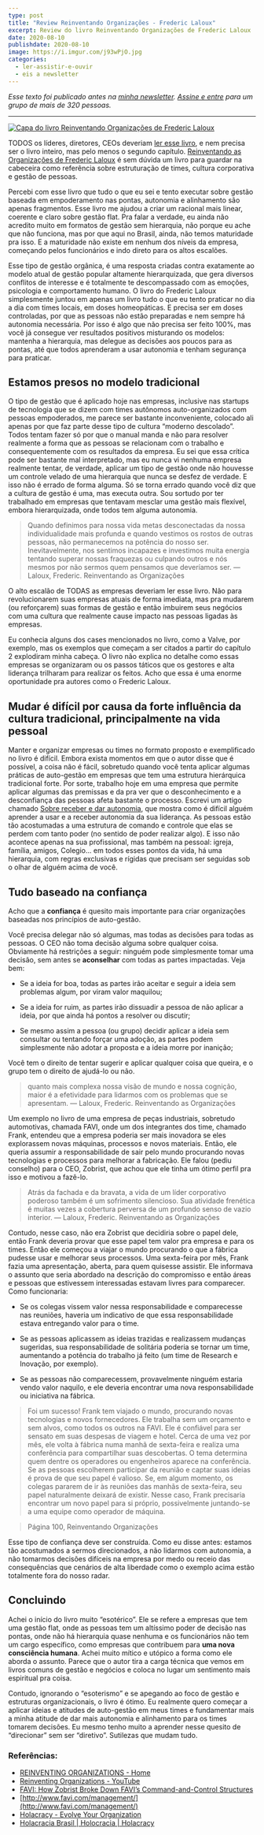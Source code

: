 ```yaml
---
type: post
title: "Review Reinventando Organizações - Frederic Laloux"
excerpt: Review do livro Reinventando Organizações de Frederic Laloux
date: 2020-08-10
publishdate: 2020-08-10
image: https://i.imgur.com/j93wPjO.jpg
categories:
  - ler-assistir-e-ouvir
  - eis a newsletter
---
```


*Esse texto foi publicado antes na [minha newsletter](https://diegoeis.substack.com/about). [Assine e entre](https://diegoeis.substack.com/) para um grupo de mais de 320 pessoas.*

- - -



[![Capa do livro Reinventando Organizações de Frederic Laloux](/images/uploads/capa-livro-reinventando-organizacoes-frederic-laloux.jpg)](https://amzn.to/3eMBOvl)



TODOS os líderes, diretores, CEOs deveriam [ler esse livro](https://amzn.to/318LY4O), e nem precisa ser o livro inteiro, mas pelo menos o segundo capítulo. [Reinventando as Organizações de Frederic Laloux](https://amzn.to/318LY4O) é sem dúvida um livro para guardar na cabeceira como  referência sobre estruturação de times, cultura corporativa e gestão de pessoas.

Percebi com esse livro que tudo o que eu sei e tento executar sobre gestão baseada em empoderamento nas pontas, autonomia e alinhamento são apenas fragmentos. Esse livro me ajudou a criar um racional mais linear, coerente e claro sobre gestão flat. Pra falar a verdade, eu ainda não acredito muito em formatos de gestão sem hierarquia, não porque eu ache que não funciona, mas por que aqui no Brasil, ainda, não temos maturidade pra isso. E a maturidade não existe em nenhum dos níveis da empresa, começando pelos funcionários e indo direto para os altos escalões. 

Esse tipo de gestão orgânica, é uma resposta criadas contra exatamente ao modelo atual de gestão popular altamente hierarquizada, que gera diversos conflitos de interesse e é totalmente te descompassado com as emoções, psicologia e comportamento humano. O livro do Frederic Laloux simplesmente juntou em apenas um livro tudo o que eu tento praticar no dia a dia com times locais, em doses homeopáticas. E precisa ser em doses controladas, por que as pessoas não estão preparadas e nem sempre há autonomia necessária. Por isso é algo que não precisa ser feito 100%, mas você já consegue ver resultados positivos misturando os modelos: mantenha a hierarquia, mas delegue as decisões aos poucos para as pontas, até que todos aprenderam a usar autonomia e tenham segurança para praticar.

## Estamos presos no modelo tradicional

O tipo de gestão que é aplicado hoje nas empresas, inclusive nas startups de tecnologia que se dizem com times autônomos auto-organizados com pessoas empoderados, me parece ser bastante inconveniente, colocado ali apenas por que faz parte desse tipo de cultura “moderno descolado”. Todos tentam fazer só por que o manual manda e não para resolver realmente a forma que as pessoas se relacionam com o trabalho e consequentemente com os resultados da empresa. Eu sei que essa crítica pode ser bastante mal interpretado, mas eu nunca vi nenhuma empresa realmente tentar, de verdade, aplicar um tipo de gestão onde não houvesse um controle velado de uma  hierarquia que nunca se desfez de verdade. E isso não é errado de forma alguma. Só se torna errado quando você diz que a cultura de gestão é uma, mas executa outra. Sou sortudo por ter trabalhado em empresas que tentavam mesclar uma gestão mais flexível, embora hierarquizada, onde todos tem alguma autonomia.

> Quando definimos para nossa vida metas desconectadas da nossa individualidade mais profunda e quando vestimos os rostos de outras pessoas, não permanecemos na potência do nosso ser. Inevitavelmente, nos sentimos incapazes e investimos muita energia tentando superar nossas fraquezas ou culpando outros e nós mesmos por não sermos quem pensamos que deveríamos ser. — Laloux, Frederic. Reinventando as Organizações

O alto escalão de TODAS as empresas deveriam ler esse livro. Não para revolucionarem suas empresas atuais de forma imediata, mas pra mudarem (ou reforçarem) suas formas de gestão e então imbuirem seus negócios com uma cultura que realmente cause impacto nas pessoas ligadas às empresas.

Eu conhecia alguns dos cases mencionados no livro, como a Valve, por exemplo, mas os exemplos que começam a ser citados a partir do capítulo 2 explodiram minha cabeça. O livro não explica no detalhe como essas empresas se organizaram ou os passos táticos que os gestores e alta liderança trilharam para realizar os feitos. Acho que essa é uma enorme oportunidade pra autores como o Frederic Laloux.

## Mudar é difícil por causa da forte influência da cultura tradicional, principalmente na vida pessoal

Manter e organizar empresas ou times no formato proposto e exemplificado no livro é difícil. Embora exista momentos em que o autor disse que é possível, a coisa não é fácil, sobretudo quando você tenta aplicar algumas práticas de auto-gestão em empresas que tem uma estrutura hierárquica tradicional forte. Por sorte, trabalho hoje em uma empresa que permite aplicar algumas das premissas e da pra ver que o desconhecimento e a desconfiança das pessoas afeta bastante o processo. Escrevi um artigo chamado [Sobre receber e dar autonomia](https://diegoeis.com/sobre-receber-dar-autonomia-lideranca/), que mostra como é difícil alguém aprender a usar e a receber autonomia da sua liderança. As pessoas estão tão acostumadas a uma estrutura de comando e controle que elas se perdem com tanto poder (no sentido de poder realizar algo). E isso não acontece apenas na sua profissional, mas também na pessoal: igreja, família, amigos, Colegio... em todos esses pontos da vida, há uma hierarquia, com regras exclusivas e rígidas que precisam ser seguidas sob o olhar de alguém acima de você.

## Tudo baseado na confiança

Acho que a **confiança** é quesito mais importante para criar organizações baseadas nos princípios de auto-gestão. 

Você precisa delegar não só algumas, mas todas as decisões para todas as pessoas. O CEO não toma decisão alguma sobre qualquer coisa. Obviamente há restrições a seguir: ninguém pode simplesmente tomar uma decisão, sem antes se **aconselhar** com todas as partes impactadas. Veja bem:

- Se a ideia for boa, todas as partes irão aceitar e seguir a ideia sem problemas algum, por viram valor maquilou;

- Se a ideia for ruim, as partes irão dissuadir a pessoa de não aplicar a ideia, por que ainda há pontos a resolver ou discutir;

- Se mesmo assim a pessoa (ou grupo) decidir  aplicar a ideia sem consultar ou tentando forçar uma adoção, as partes podem simplesmente não adotar a proposta e a ideia morre por inanição;

Você tem o direito de tentar sugerir e aplicar qualquer coisa que queira, e o grupo tem o direito de ajudá-lo ou não.

> quanto mais complexa nossa visão de mundo e nossa cognição, maior é a efetividade para lidarmos com os problemas que se apresentam. — Laloux, Frederic. Reinventando as Organizações

Um exemplo no livro de uma empresa de peças industriais, sobretudo automotivas, chamada FAVI, onde um dos integrantes dos time, chamado Frank, entendeu que a empresa poderia ser mais inovadora se eles explorassem novas máquinas, processos e novos materiais. Então, ele queria assumir a responsabilidade de sair pelo mundo procurando novas tecnologias e processos para melhorar a fabricação. Ele falou (pediu conselho) para o CEO, Zobrist, que achou que ele tinha um ótimo perfil pra isso e motivou a fazê-lo.

> Atrás da fachada e da bravata, a vida de um líder corporativo poderoso também é um sofrimento silencioso. Sua atividade frenética é muitas vezes a cobertura perversa de um profundo senso de vazio interior. — Laloux, Frederic. Reinventando as Organizações

Contudo, nesse caso, não era Zobrist que decidiria sobre o papel dele, então Frank deveria provar que esse papel tem valor pra empresa e para os times. Então ele começou a viajar o mundo procurando o que a fábrica pudesse usar e melhorar seus processos. Uma sexta-feira por mês, Frank fazia uma apresentação, aberta, para quem quisesse assistir. Ele informava o assunto que seria abordado na descrição do compromisso e então áreas e pessoas que estivessem interessadas estavam livres para comparecer. Como funcionaria:

- Se os colegas vissem valor nessa responsabilidade e comparecesse nas reuniões, haveria um indicativo de que essa responsabilidade estava entregando valor para o time.

- Se as pessoas aplicassem as ideias trazidas e realizassem mudanças sugeridas, sua responsabilidade de solitária poderia se tornar um time, aumentando a potência do trabalho já feito (um time de Research e Inovação, por exemplo).

- Se as pessoas não comparecessem, provavelmente ninguém estaria vendo valor naquilo, e ele deveria encontrar uma nova responsabilidade ou iniciativa na fábrica. 

> Foi um sucesso! Frank tem viajado o mundo, procurando novas tecnologias e novos fornecedores. Ele trabalha sem um orçamento e sem alvos, como todos os outros na FAVI. Ele é confiável para ser sensato em suas despesas de viagem e hotel. Cerca de uma vez por mês, ele volta à fábrica numa manhã de sexta-feira e realiza uma conferência para compartilhar suas descobertas. O tema determina quem dentre os operadores ou engenheiros aparece na conferência. Se as pessoas escolherem participar da reunião e captar suas ideias é prova de que seu papel é valioso. Se, em algum momento, os colegas pararem de ir às reuniões das manhãs de sexta-feira, seu papel naturalmente deixará de existir. Nesse caso, Frank precisaria encontrar um novo papel para si próprio, possivelmente juntando-se a uma equipe como operador de máquina.

> Página 100, Reinventando Organizações

Esse tipo de confiança deve ser construída. Como eu disse antes: estamos tão acostumados a sermos direcionados, a não lidarmos com autonomia, a não tomarmos decisões difíceis na empresa por medo ou receio das consequências que cenários de alta liberdade como o exemplo acima estão totalmente fora do nosso radar.



## Concluindo

Achei o início do livro muito “esotérico”. Ele se refere a empresas que tem uma gestão flat, onde as pessoas tem um altíssimo poder de decisão nas pontas, onde não há hierarquia quase nenhuma e os funcionários não tem um cargo específico, como empresas que contribuem para **uma nova consciência humana**. Achei muito mítico e utópico a forma como ele aborda o assunto. Parece que o autor tira a carga técnica que vemos em livros comuns de gestão e negócios e coloca no lugar um sentimento mais espiritual pra coisa. 

Contudo, ignorando o “esoterismo” e se apegando ao foco de gestão e estruturas organizacionais, o livro é ótimo. Eu realmente quero começar a aplicar ideias e atitudes de auto-gestão em meus times e fundamentar mais a minha atitude de dar mais autonomia e alinhamento para os times tomarem decisões. Eu mesmo tenho muito a aprender nesse quesito de “direcionar” sem ser “diretivo”. Sutilezas que mudam tudo.



### Referências:

- [REINVENTING ORGANIZATIONS - Home](https://www.reinventingorganizations.com/)
- [Reinventing Organizations - YouTube](https://www.youtube.com/watch?v=gcS04BI2sbk)
- [FAVI: How Zobrist Broke Down FAVI’s Command-and-Control Structures](https://corporate-rebels.com/zobrist/)
- [http://www.favi.com/management/](http://www.favi.com/management/)
- [Holacracy - Evolve Your Organization](https://www.holacracy.org/)
- [Holacracia Brasil | Holocracia | Holacracy](https://holacraciabrasil.com/)

